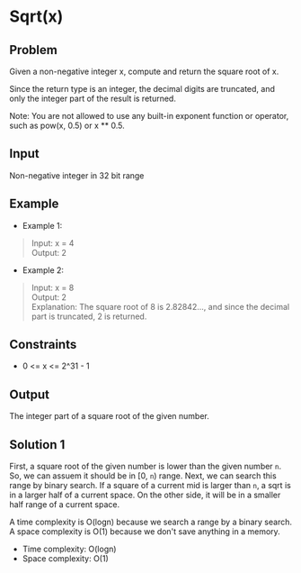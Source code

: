 # Sqrt(x)

## Problem

Given a non-negative integer x, compute and return the square root of x.

Since the return type is an integer, the decimal digits are truncated, and only the integer part of the result is returned.

Note: You are not allowed to use any built-in exponent function or operator, such as pow(x, 0.5) or x ** 0.5.

## Input

Non-negative integer in 32 bit range

## Example

- Example 1:

>Input: x = 4  
Output: 2

- Example 2:

>Input: x = 8  
Output: 2  
Explanation: The square root of 8 is 2.82842..., and since the decimal part is truncated, 2 is returned.

## Constraints

- 0 <= x <= 2^31 - 1

## Output

The integer part of a square root of the given number.

## Solution 1

First, a square root of the given number is lower than the given number `n`. So, we can assuem it should be in [0, `n`) range. Next, we can search this range by binary search. If a square of a current mid is larger than `n`, a sqrt is in a larger half of a current space. On the other side, it will be in a smaller half range of a current space.  

A time complexity is O(logn) because we search a range by a binary search.  
A space complexity is O(1) because we don't save anything in a memory.

- Time complexity: O(logn)
- Space complexity: O(1)
